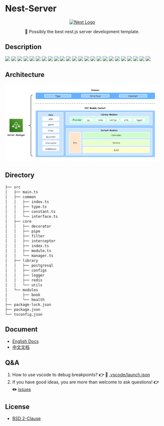 # Nest-Server

<p align="center">
  <a href="http://nestjs.com/" target="blank"><img src="http://kamilmysliwiec.com/public/nest-logo.png#1" alt="Nest Logo" /></a>
</p>
  
<p align="center">
  🚀 Possibly the best nest.js server development template.
</p>

## Description

[![](https://img.shields.io/badge/npm-typescript-9cf?style=flat-square)](https://www.npmjs.org/package/typescript)
[![](https://img.shields.io/badge/npm-ts--node-9cf?style=flat-square)](https://www.npmjs.org/package/ts-node)
[![](https://img.shields.io/badge/npm-@nestjs/core-blue?style=flat-square)](https://www.npmjs.org/package/@nestjs/core)
[![](https://img.shields.io/badge/npm-@nestjs/common-blue?style=flat-square)](https://www.npmjs.org/package/@nestjs/common)
[![](https://img.shields.io/badge/npm-@nestjs/swagger-blue?style=flat-square)](https://www.npmjs.org/package/@nestjs/swagger)
[![](https://img.shields.io/badge/npm-@sophons/redis-success?style=flat-square)](https://www.npmjs.org/package/@sophons/redis)
[![](https://img.shields.io/badge/npm-@sophons/request-success?style=flat-square)](https://www.npmjs.org/package/@sophons/request)
[![](https://img.shields.io/badge/npm-swagger--ui--express-green?style=flat-square)](https://www.npmjs.org/package/swagger-ui-express)
[![](https://img.shields.io/badge/npm-class--transformer-yellowgreen?style=flat-square)](https://www.npmjs.org/package/class-transformer)
[![](https://img.shields.io/badge/npm-eslint-blueviolet?style=flat-square)](https://www.npmjs.org/package/eslint)
[![](https://img.shields.io/badge/npm-class--validator-green?style=flat-square)](https://www.npmjs.org/package/class-validator)
[![](https://img.shields.io/badge/npm-reflect--metadata-orange?style=flat-square)](https://www.npmjs.org/package/reflect-metadata)
[![](https://img.shields.io/badge/npm-module--alias-ff69b4?style=flat-square)](https://www.npmjs.org/package/module-alias)
[![](https://img.shields.io/badge/npm-rimraf-yellowgreen?style=flat-square)](https://www.npmjs.org/package/rimraf)
[![](https://img.shields.io/badge/npm-rxjs-orange?style=flat-square)](https://www.npmjs.org/package/rxjs)
[![](https://img.shields.io/badge/npm-sequelize--typescript-green?style=flat-square)](https://www.npmjs.org/package/sequelize-typescript)
[![](https://img.shields.io/badge/npm-sequelize-yellowgreen?style=flat-square)](https://www.npmjs.org/package/sequelize)
[![](https://img.shields.io/badge/npm-crypto--js-green?style=flat-square)](https://www.npmjs.org/package/crypto-js)
[![](https://img.shields.io/badge/npm-helmet-orange?style=flat-square)](https://www.npmjs.org/package/helmet)
[![](https://img.shields.io/badge/npm-jsonwebtoken-green?style=flat-square)](https://www.npmjs.org/package/jsonwebtoken)
[![](https://img.shields.io/badge/npm-lodash-orange?style=flat-square)](https://www.npmjs.org/package/lodash)
[![](https://img.shields.io/badge/npm-moment-green?style=flat-square)](https://www.npmjs.org/package/moment)
[![](https://img.shields.io/badge/npm-pg-yellowgreen?style=flat-square)](https://www.npmjs.org/package/pg)
[![](https://img.shields.io/badge/npm-winston-green?style=flat-square)](https://www.npmjs.org/package/winston)

## Architecture

![Architecture](docs/img/server.png)

## Directory

```shell
├── src
│   ├── main.ts
│   ├── common
│   │   ├── index.ts
│   │   ├── type.ts
│   │   ├── constant.ts
│   │   └── interface.ts
│   ├── core
│   │   ├── decorator
│   │   ├── pipe
│   │   ├── filter
│   │   ├── interceptor
│   │   ├── index.ts
│   │   ├── module.ts
│   │   └── manager.ts
│   ├── library
│   │   ├── postgresql
│   │   ├── configs
│   │   ├── logger
│   │   ├── redis
│   │   └── utils
│   └── modules
│       ├── book
│       └── health
├── package-lock.json
├── package.json
└── tsconfig.json
```

## Document

- [English Docs](docs/en.md)
- [中文文档](docs/cn.md)

## Q&A

1. How to use vscode to debug breakpoints? **👉  👀** [.vscode/launch.json](docs/vscode.md) 
2. If you have good ideas, you are more than welcome to ask questions! **👉  ✏️** [issues](https://github.com/sophons-space/nest-server/issues)

## License

- [BSD 2-Clause](./LICENSE)
